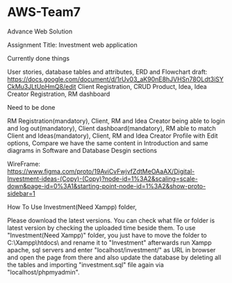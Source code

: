 # AWS-Team7
Advance Web Solution

Assignment Title: Investment web application

Currently done things

User stories, database tables and attributes, ERD and Flowchart draft: https://docs.google.com/document/d/1rUv03_aK90nE8hJVHSn78OLdt3iSYCkMu3JLtUpHmQ8/edit
Client Registration, CRUD Product, Idea, Idea Creator Registration, RM dashboard

Need to be done

RM Registration(mandatory), Client, RM and Idea Creator being able to login and log out(mandatory), Client dashboard(mandatory), RM able to match Client and Ideas(mandatory), Client, RM and Idea Creator Profile with Edit options, Compare we have the same content in Introduction and same diagrams in Software and Database Desgin sections

WireFrame: https://www.figma.com/proto/19AviCvFwjvfZdtMeOAaAX/Digital-Investment-ideas-(Copy)-(Copy)?node-id=1%3A2&scaling=scale-down&page-id=0%3A1&starting-point-node-id=1%3A2&show-proto-sidebar=1

How To Use Investment(Need Xampp) folder,

Please download the latest versions. You can check what file or folder is latest version by checking the uploaded time beside them. To use "Investment(Need Xampp)" folder, you just have to move the folder to C:\Xampp\htdocs\ and rename it to "Investment" afterwards run Xampp apache, sql servers and enter "localhost/investment/" as URL in browser and open the page from there and also update the database by deleting all the tables and importing "investment.sql" file again via "localhost/phpmyadmin".
